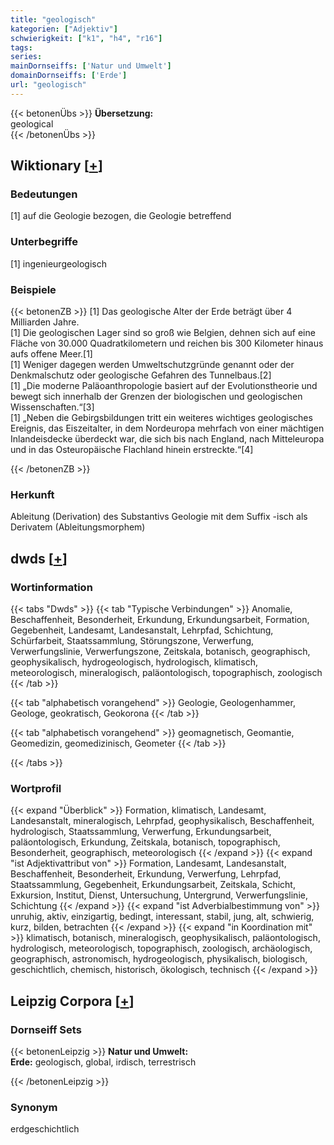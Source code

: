 ```yaml
---
title: "geologisch"
kategorien: ["Adjektiv"]
schwierigkeit: ["k1", "h4", "r16"]
tags:
series:
mainDornseiffs: ['Natur und Umwelt']
domainDornseiffs: ['Erde']
url: "geologisch"
---
```


{{< betonenÜbs >}}
**Übersetzung:**  
geological  
{{< /betonenÜbs >}}

## Wiktionary [[+](https://de.wiktionary.org/wiki/geologisch)]

### Bedeutungen
[1] auf die Geologie bezogen, die Geologie betreffend  

### Unterbegriffe
[1] ingenieurgeologisch  

### Beispiele
{{< betonenZB >}}
[1] Das geologische Alter der Erde beträgt über 4 Milliarden Jahre.  
[1] Die geologischen Lager sind so groß wie Belgien, dehnen sich auf eine Fläche von 30.000 Quadratkilometern und reichen bis 300 Kilometer hinaus aufs offene Meer.[1]  
[1] Weniger dagegen werden Umweltschutzgründe genannt oder der Denkmalschutz oder geologische Gefahren des Tunnelbaus.[2]  
[1] „Die moderne Paläoanthropologie basiert auf der Evolutionstheorie und bewegt sich innerhalb der Grenzen der biologischen und geologischen Wissenschaften.“[3]  
[1] „Neben die Gebirgsbildungen tritt ein weiteres wichtiges geologisches Ereignis, das Eiszeitalter, in dem Nordeuropa mehrfach von einer mächtigen Inlandeisdecke überdeckt war, die sich bis nach England, nach Mitteleuropa und in das Osteuropäische Flachland hinein erstreckte.“[4]  

{{< /betonenZB >}}
### Herkunft
Ableitung (Derivation) des Substantivs Geologie mit dem Suffix -isch als Derivatem (Ableitungsmorphem)  



## dwds [[+](https://www.dwds.de/wb/geologisch)]

### Wortinformation
{{< tabs "Dwds" >}}
{{< tab "Typische Verbindungen" >}}
Anomalie, Beschaffenheit, Besonderheit, Erkundung, Erkundungsarbeit, Formation, Gegebenheit, Landesamt, Landesanstalt, Lehrpfad, Schichtung, Schürfarbeit, Staatssammlung, Störungszone, Verwerfung, Verwerfungslinie, Verwerfungszone, Zeitskala, botanisch, geographisch, geophysikalisch, hydrogeologisch, hydrologisch, klimatisch, meteorologisch, mineralogisch, paläontologisch, topographisch, zoologisch
{{< /tab >}}

{{< tab "alphabetisch vorangehend" >}}
Geologie, Geologenhammer, Geologe, geokratisch, Geokorona
{{< /tab >}}

{{< tab "alphabetisch vorangehend" >}}
geomagnetisch, Geomantie, Geomedizin, geomedizinisch, Geometer
{{< /tab >}}

{{< /tabs >}}

### Wortprofil
{{< expand "Überblick" >}} Formation, klimatisch, Landesamt, Landesanstalt, mineralogisch, Lehrpfad, geophysikalisch, Beschaffenheit, hydrologisch, Staatssammlung, Verwerfung, Erkundungsarbeit, paläontologisch, Erkundung, Zeitskala, botanisch, topographisch, Besonderheit, geographisch, meteorologisch {{< /expand >}}
{{< expand "ist Adjektivattribut von" >}} Formation, Landesamt, Landesanstalt, Beschaffenheit, Besonderheit, Erkundung, Verwerfung, Lehrpfad, Staatssammlung, Gegebenheit, Erkundungsarbeit, Zeitskala, Schicht, Exkursion, Institut, Dienst, Untersuchung, Untergrund, Verwerfungslinie, Schichtung {{< /expand >}}
{{< expand "ist Adverbialbestimmung von" >}} unruhig, aktiv, einzigartig, bedingt, interessant, stabil, jung, alt, schwierig, kurz, bilden, betrachten {{< /expand >}}
{{< expand "in Koordination mit" >}} klimatisch, botanisch, mineralogisch, geophysikalisch, paläontologisch, hydrologisch, meteorologisch, topographisch, zoologisch, archäologisch, geographisch, astronomisch, hydrogeologisch, physikalisch, biologisch, geschichtlich, chemisch, historisch, ökologisch, technisch {{< /expand >}}

## Leipzig Corpora [[+](https://corpora.uni-leipzig.de/en/res?word=geologisch&corpusId=deu_newscrawl-public_2018)]

### Dornseiff Sets
{{< betonenLeipzig >}}
**Natur und Umwelt:**  
**Erde:** geologisch, global, irdisch, terrestrisch  

{{< /betonenLeipzig >}}

### Synonym
erdgeschichtlich

